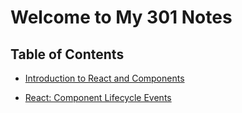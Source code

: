 # Welcome to My 301 Notes 

## Table of Contents 

* [Introduction to React and Components](IntroReact&Components.md)

* [React: Component Lifecycle Events](React:LifeCycle.md)